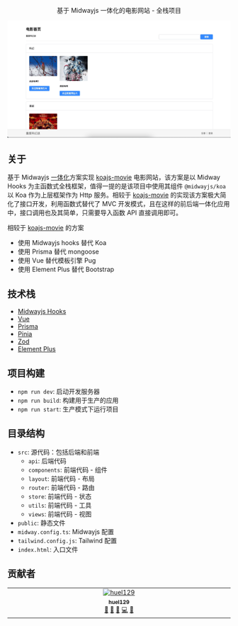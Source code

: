 <p align="center">基于 Midwayjs 一体化的电影网站 - 全栈项目</p>

![Screenshot](./assets/images/midwayjs-hooks-movie.jpg)

## 关于

基于 Midwayjs [一体化](https://midwayjs.org/docs/hooks/intro)方案实现 [koajs-movie](https://github.com/savoygu/koajs-movie) 电影网站，该方案是以 Midway Hooks 为主函数式全栈框架，值得一提的是该项目中使用其组件 `@midwayjs/koa` 以 Koa 作为上层框架作为 Http 服务。相较于 [koajs-movie](https://github.com/savoygu/koajs-movie) 的实现该方案极大简化了接口开发，利用函数式替代了 MVC 开发模式，且在这样的前后端一体化应用中，接口调用也及其简单，只需要导入函数 API 直接调用即可。

相较于 [koajs-movie](https://github.com/savoygu/koajs-movie) 的方案

- 使用 Midwayjs hooks 替代 Koa
- 使用 Prisma 替代 mongoose
- 使用 Vue 替代模板引擎 Pug
- 使用 Element Plus 替代 Bootstrap

## 技术栈

- [Midwayjs Hooks](https://github.com/midwayjs/midway)
- [Vue](https://github.com/vuejs/core)
- [Prisma](https://github.com/prisma/prisma)
- [Pinia](https://github.com/vuejs/pinia)
- [Zod](https://github.com/colinhacks/zod)
- [Element Plus](https://github.com/element-plus/element-plus)

## 项目构建

- `npm run dev`: 启动开发服务器
- `npm run build`: 构建用于生产的应用
- `npm run start`: 生产模式下运行项目

## 目录结构

- `src`: 源代码：包括后端和前端
  - `api`: 后端代码
  - `components`: 前端代码 - 组件
  - `layout`: 前端代码 - 布局
  - `router`: 前端代码 - 路由
  - `store`: 前端代码 - 状态
  - `utils`: 前端代码 - 工具
  - `views`: 前端代码 - 视图
- `public`: 静态文件
- `midway.config.ts`: Midwayjs 配置
- `tailwind.config.js`: Tailwind 配置
- `index.html`: 入口文件

## 贡献者

<!-- ALL-CONTRIBUTORS-LIST:START - Do not remove or modify this section -->
<!-- prettier-ignore-start -->
<!-- markdownlint-disable -->
<table>
  <tbody>
    <tr>
      <td align="center" valign="top" width="14.28%"><a href="https://github.com/savoygu"><img src="https://avatars.githubusercontent.com/u/9302866?v=4?s=50" width="50px;" alt="huel129"/><br /><sub><b>huel129</b></sub></a><br /><a href="#design-savoygu" title="Design">🎨</a> <a href="#ideas-savoygu" title="Ideas, Planning, & Feedback">🤔</a> <a href="https://github.com/savoygu/midwayjs-hooks-movie/commits?author=savoygu" title="Documentation">📖</a> <a href="https://github.com/savoygu/midwayjs-hooks-movie/commits?author=savoygu" title="Code">💻</a> <a href="https://github.com/savoygu/midwayjs-hooks-movie/issues?q=author%3Asavoygu" title="Bug reports">🐛</a></td>
    </tr>
  </tbody>
</table>

<!-- markdownlint-restore -->
<!-- prettier-ignore-end -->

<!-- ALL-CONTRIBUTORS-LIST:END -->
